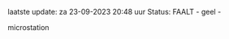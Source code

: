 laatste update: 
za 23-09-2023 20:48   uur 
Status: FAALT - geel - 
<div class="service Y">microstation</div>
